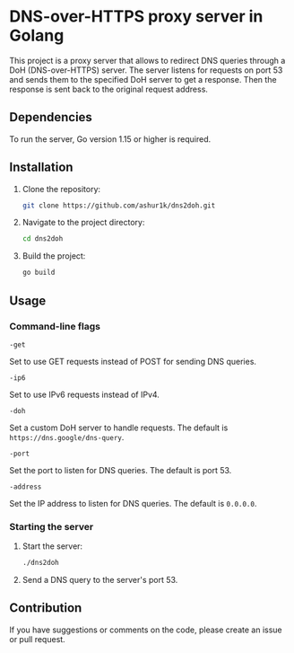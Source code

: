 # DNS-over-HTTPS proxy server in Golang

This project is a proxy server that allows to redirect DNS queries through a DoH (DNS-over-HTTPS) server. The server listens for requests on port 53 and sends them to the specified DoH server to get a response. Then the response is sent back to the original request address.

## Dependencies

To run the server, Go version 1.15 or higher is required.

## Installation

1. Clone the repository:

   ```sh
   git clone https://github.com/ashur1k/dns2doh.git
   ```

2. Navigate to the project directory:

   ```sh
   cd dns2doh
   ```

3. Build the project:

   ```sh
   go build
   ```

## Usage

### Command-line flags

```text
-get
```

Set to use GET requests instead of POST for sending DNS queries.

```text
-ip6
```

Set to use IPv6 requests instead of IPv4.

```text
-doh
```

Set a custom DoH server to handle requests. The default is `https://dns.google/dns-query`.

```text
-port
```

Set the port to listen for DNS queries. The default is port 53.

```text
-address
```

Set the IP address to listen for DNS queries. The default is `0.0.0.0`.

### Starting the server

1. Start the server:

   ```sh
   ./dns2doh
   ```

2. Send a DNS query to the server's port 53.

## Contribution

If you have suggestions or comments on the code, please create an issue or pull request.
